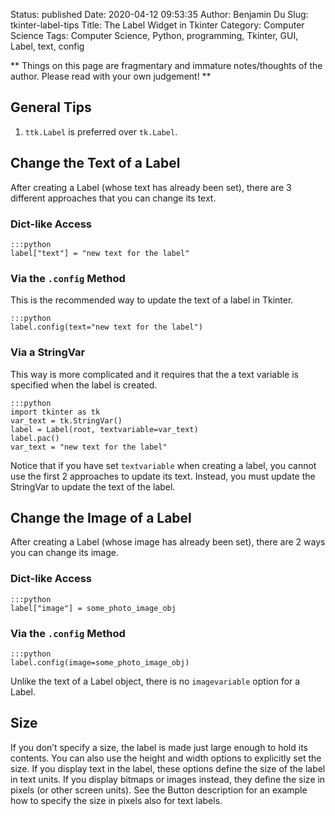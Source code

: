 Status: published
Date: 2020-04-12 09:53:35
Author: Benjamin Du
Slug: tkinter-label-tips
Title: The Label Widget in Tkinter
Category: Computer Science
Tags: Computer Science, Python, programming, Tkinter, GUI, Label, text, config

**
Things on this page are fragmentary and immature notes/thoughts of the author.
Please read with your own judgement!
**

## General Tips

1. `ttk.Label` is preferred over `tk.Label`.

## Change the Text of a Label

After creating a Label (whose text has already been set),
there are 3 different approaches that you can change its text.

### Dict-like Access

    :::python
    label["text"] = "new text for the label"

### Via the `.config` Method

This is the recommended way to update the text of a label in Tkinter.

    :::python
    label.config(text="new text for the label")

### Via a StringVar

This way is more complicated 
and it requires that the a text variable is specified 
when the label is created.

    :::python
    import tkinter as tk
    var_text = tk.StringVar()
    label = Label(root, textvariable=var_text)
    label.pac()
    var_text = "new text for the label"

Notice that if you have set `textvariable`
when creating a label,
you cannot use the first 2 approaches to update its text.
Instead,
you must update the StringVar to update the text of the label.

## Change the Image of a Label

After creating a Label (whose image has already been set),
there are 2 ways you can change its image.

### Dict-like Access

    :::python
    label["image"] = some_photo_image_obj

### Via the `.config` Method

    :::python
    label.config(image=some_photo_image_obj)

Unlike the text of a Label object, 
there is no `imagevariable` option for a Label.

## Size 

If you don’t specify a size, 
the label is made just large enough to hold its contents. 
You can also use the height and width options to explicitly set the size. 
If you display text in the label, these options define the size of the label in text units. 
If you display bitmaps or images instead, they define the size in pixels (or other screen units). 
See the Button description for an example how to specify the size in pixels also for text labels.
